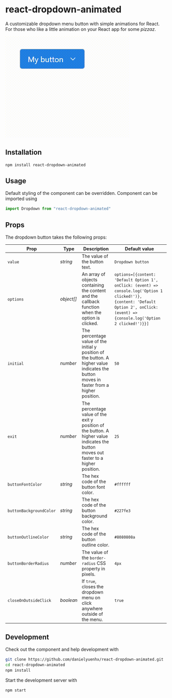# react-dropdown-animated
A customizable dropdown menu button with simple animations for React. For those who like a little animation on your React app for some *pizzaz*.

![Alt Text](./public/demo.gif)

## Installation

```bash
npm install react-dropdown-animated
```

## Usage
Default styling of the component can be overridden. Component can be imported using

```javascript
import Dropdown from "react-dropdown-animated"
```

## Props

The dropdown button takes the following props:

| Prop | Type | Description | Default value |
|---|---|---|---|
| `value` | _string_  | The value of the button text. | `Dropdown button` |
| `options`  | _object[]_  | An array of objects containing the content and the callback function when the option is clicked. | `options=[{content: 'Default Option 1', onClick: (event) => console.log('Option 1 clicked!')}, {content: 'Default Option 2', onClick: (event) => {console.log('Option 2 clicked!')}}]` |
| `initial` | _number_ | The percentage value of the initial y position of the button. A higher value indicates the button moves in faster from a higher position. | `50` |
| `exit` | _number_ | The percentage value of the exit y position of the button. A higher value indicates the button moves out faster to a higher position. | `25` |
| `buttonFontColor` | _string_ | The hex code of the button font color. | `#ffffff` |
| `buttonBackgroundColor` | _string_ | The hex code of the button background color. | `#227fe3` |
| `buttonOutlineColor` | _string_ | The hex code of the button outline color. | `#8080808a` |
| `buttonBorderRadius` | _number_ | The value of the `border-radius` CSS property in pixels. | `4px` |
| `closeOnOutsideClick` | _boolean_ | If `true`, closes the dropdown menu on click anywhere outside of the menu. | `true` | 

## Development
Check out the component and help development with

```bash
git clone https://github.com/danielyuenhx/react-dropdown-animated.git
cd react-dropdown-animated
npm install
```

Start the development server with
```bash
npm start
```